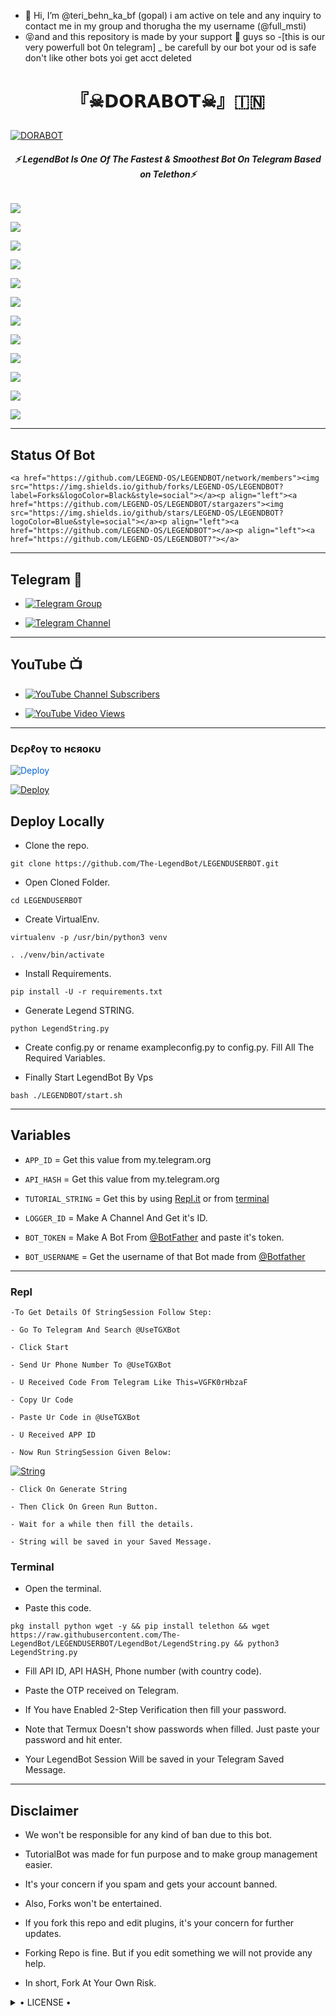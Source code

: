 - 👋 Hi, I’m @teri_behn_ka_bf (gopal) i am active on tele and any inquiry to contact me in my group and thorugha the my username (@full_msti)
- 😝and and this repository is made by your support 👦 guys so
-[this is our very powerfull bot 0n telegram]
_ be carefull by our bot your od is safe don't like other bots yoi get acct deleted
<h1 align="center">

<b> 『☠𝗗𝗢𝗥𝗔𝗕𝗢𝗧☠︎︎』🇮🇳 </b>

</h1>

[![DORABOT](https://telegra.ph/file/74b259dcd0be47d3e3a74.jpg)](https://github.com/LEGENDS-OP/LEGENDUSERBOT)

<h6 align="center">

  <b>⚡ LegendBot Is One Of The Fastest & Smoothest Bot On Telegram Based on Telethon⚡</b>

</h6>

<p align="center">

<a href="https://github.com/LEGEND-OS/LEGENDBOT" alt="GitHub closed issues"> <img src="https://img.shields.io/github/issues-closed-raw/LEGEND-OS/LEGENDBOT?style=flat&logo=github&color=success" /> </a>

<a href="https://github.com/LEGEND-OS/LEGENDBOT/graphs/contributors" alt="GitHub contributors"> <img src="https://img.shields.io/github/contributors/LEGEND-OS/LEGENDBOT?style=flat&logo=github" /> </a>

<a href="https://github.com/LEGEND-OS/LEGENDBOT/network/members" alt="GitHub forks"> <img src="https://img.shields.io/github/forks/LEGEND-OS/LEGENDBOT?label=Forks&logo=github" /> </a>

<a href="https://github.com/LEGEND-OS/LEGENDBOT" alt="GitHub closed pull requests"> <img src="https://img.shields.io/github/issues-pr-closed-raw/LEGEND-OS/LEGENDBOT?color=success" /> </a>

<a href="https://github.com/LEGEND-OS/LEGENDBOT" alt="GitHub issues"> <img src="https://img.shields.io/github/issues-raw/LEGEND-OS/LEGENDBOT?style=flat&logo=github&color=yellow" /> </a>

</p>

<p align="center">

<a href="https://www.python.org/" alt="made-with-python"> <img src="https://img.shields.io/badge/Made%20with-Python-1f425f.svg?style=flat&logo=python&color=blue" /> </a>

<a href="https://github.com/LEGEND-OS/LEGENDBOT" alt="Docker!"> <img src="https://aleen42.github.io/badges/src/docker.svg" /> </a>

<a href="https://github.com/LEGEND-OS/LEGENDBOT" alt="GitHub repo size"> <img src="https://img.shields.io/github/repo-size/LEGEND-OS/LEGENDBOT" /> </a>

<a href="https://github.com/LEGEND-OS/LEGENDBOT/blob/master/LICENSE" alt="GPLv3 license"> <img src="https://img.shields.io/badge/License-GPLv3-blue.svg" /> </a>

</p>

<p align="center">

<a href="https://t.me/Legend_Userbot" alt="Telegram!"> <img src="https://aleen42.github.io/badges/src/telegram.svg" /> </a>

<a href="https://github.com/LEGEND-OS/LEGENDBOT/graphs/commit-activity" alt="Maintenance"> <img src="https://img.shields.io/badge/Maintained%3F-yes-green.svg" /> </a>

<a href="https://makeapullrequest.com" alt="PRs Welcome"> <img src="https://img.shields.io/badge/PRs-welcome-brightgreen.svg?style=flat-square" /> </a>

</p>

------

## Status Of Bot 

<p align="left">

    <a href="https://github.com/LEGEND-OS/LEGENDBOT/network/members"><img src="https://img.shields.io/github/forks/LEGEND-OS/LEGENDBOT?label=Forks&logoColor=Black&style=social"></a><p align="left"><a href="https://github.com/LEGEND-OS/LEGENDBOT/stargazers"><img src="https://img.shields.io/github/stars/LEGEND-OS/LEGENDBOT?logoColor=Blue&style=social"></a><p align="left"><a href="https://github.com/LEGEND-OS/LEGENDBOT"></a><p align="left"><a href="https://github.com/LEGEND-OS/LEGENDBOT?"></a>

------

## Telegram 🏪

- [![Telegram Group](https://img.shields.io/badge/Telegram-Group-brightgreen)](https://t.me/Legend_Userbot)

- [![Telegram Channel](https://img.shields.io/badge/Telegram-Channel-brightgreen)](https://t.me/Official_LegendBot)

------

## YouTube 📺

- [![YouTube Channel Subscribers](https://img.shields.io/youtube/channel/subscribers/UCvp8PY25PTRhFDZjLv3sVfg?style=social)](https://youtube.com/channel/UCvp8PY25PTRhFDZjLv3sVfg)

- [![YouTube Video Views](https://img.shields.io/youtube/views/9dQgdUJfk_k?label=Tutorial+•+Heroku+•&style=social)](https://youtu.be/9dQgdUJfk_k)

------------

<h3> Dєρℓογ το нєяοκυ </h3>

<a href="https://dashboard.heroku.com/new?button-url=https%3A%2F%2Fgithub.com%2FLEGEND-OS%2FLEGENDBOT&template=https%3A%2F%2Fgithub.com%2FLEGEND-OS%2FLEGENDBOT" rel="nofollow" style="background-color: initial; box-sizing: border-box; color: #0366d6; text-decoration-line: none;"><img alt="Deploy" data-canonical-src="https://www.herokucdn.com/deploy/button.svg" src="https://camo.githubusercontent.com/83b0e95b38892b49184e07ad572c94c8038323fb/68747470733a2f2f7777772e6865726f6b7563646e2e636f6d2f6465706c6f792f627574746f6e2e737667" style="border-style: none; box-sizing: initial; max-width: 100%;" /></a></div>

</a>

[![Deploy](https://telegra.ph/file/1ded5ead2f8cc5828897a.jpg)](https://dashboard.heroku.com/new?button-url=https%3A%2F%2Fgithub.com%2FLEGEND-OS%2FLEGENDBOT&template=https%3A%2F%2Fgithub.com%2FLEGEND-OS%2FLEGENDBOT)

## Deploy Locally

- Clone the repo. 

`git clone https://github.com/The-LegendBot/LEGENDUSERBOT.git`

- Open Cloned Folder.

`cd LEGENDUSERBOT`

- Create VirtualEnv.

`virtualenv -p /usr/bin/python3 venv`

`. ./venv/bin/activate`

- Install Requirements.

`pip install -U -r requirements.txt`

- Generate Legend STRING.

`python LegendString.py`

- Create config.py or rename exampleconfig.py to config.py. Fill All The Required Variables.

- Finally Start LegendBot By Vps

`bash ./LEGENDBOT/start.sh`

---------

## Variables

- `APP_ID`  =  Get this value from my.telegram.org

- `API_HASH`  =  Get this value from my.telegram.org

- `TUTORIAL_STRING`  =  Get this by using [Repl.it](#Repl) or from [terminal](#Terminal)

- `LOGGER_ID`  =  Make A Channel And Get it's ID.

- `BOT_TOKEN`  =  Make A Bot From [@BotFather](https://t.me/botfather) and paste it's token.

- `BOT_USERNAME`  =  Get the username of that Bot made from [@Botfather](https://t.me/botfather)

------

### Repl

    -To Get Details Of StringSession Follow Step: 

    - Go To Telegram And Search @UseTGXBot

    - Click Start

    - Send Ur Phone Number To @UseTGXBot

    - U Received Code From Telegram Like This=VGFK0rHbzaF

    - Copy Ur Code

    - Paste Ur Code in @UseTGXBot

    - U Received APP ID

    - Now Run StringSession Given Below:

   

[![String](https://telegra.ph/file/a6bca4695a54de983c015.jpg)](https://replit.com/@KrishnaJaiswal1/LEGENDBOT#main.py) 

    - Click On Generate String

    - Then Click On Green Run Button.

    - Wait for a while then fill the details.

    - String will be saved in your Saved Message.

### Terminal

- Open the terminal.

- Paste this code.

`pkg install python wget -y && pip install telethon && wget https://raw.githubusercontent.com/The-LegendBot/LEGENDUSERBOT/LegendBot/LegendString.py && python3 LegendString.py`

- Fill API ID, API HASH, Phone number (with country code).

- Paste the OTP received on Telegram.

- If You have Enabled 2-Step Verification then fill your password.

- Note that Termux Doesn't show passwords when filled. Just paste your password and hit enter.

- Your LegendBot Session Will be saved in your Telegram Saved Message.

------

## Disclaimer

- We won't be responsible for any kind of ban due to this bot.

- TutorialBot was made for fun purpose and to make group management easier.

- It's your concern if you spam and gets your account banned.

- Also, Forks won't be entertained.

- If you fork this repo and edit plugins, it's your concern for further updates.

- Forking Repo is fine. But if you edit something we will not provide any help.

- In short, Fork At Your Own Risk.

<details>

  <summary> • LICENSE • </summary>

![](https://www.gnu.org/graphics/gplv3-or-later.png)

LEGEND-OS

Poject [LEGENDBOT](https://github.com/LEGEND-OS/LEGENDBOT) is free software: you can redistribute it and/or modify

it under the terms of the GNU General Public License as published by

the Free Software Foundation, either version 3 of the License, or

(at your option) any later version.

This program is distributed in the hope that it will be useful,

but WITHOUT ANY WARRANTY; without even the implied warranty of

MERCHANTABILITY or FITNESS FOR A PARTICULAR PURPOSE.  See the

GNU General Public License for more details.

You should have received a copy of the GNU General Public License

along with this program. If not, see <https://www.gnu.org/licenses/>.

</details>

